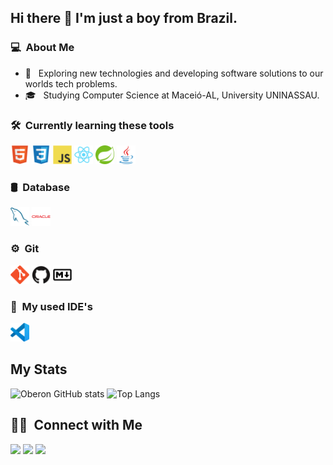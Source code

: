 ## Hi there 👋 I'm just a boy from Brazil.

### 💻 &nbsp;About Me 

- 🤔 &nbsp; Exploring new technologies and developing software solutions to our worlds tech problems.
- 🎓 &nbsp; Studying Computer Science at Maceió-AL, University UNINASSAU.


### 🛠 &nbsp;Currently learning these tools

<div align="left">
  <img alt="HTML" src="https://raw.githubusercontent.com/devicons/devicon/master/icons/html5/html5-original.svg" width="30" height="30">
  <img alt="CSS" src="https://raw.githubusercontent.com/devicons/devicon/master/icons/css3/css3-original.svg" width="30" height="30">
  <img alt="JavaScript" src="https://raw.githubusercontent.com/devicons/devicon/master/icons/javascript/javascript-original.svg" width="30" height="30">
  <img alt="Java" src="https://raw.githubusercontent.com/devicons/devicon/master/icons/react/react-original.svg" width="30" height="30">
  <img alt="Spring Boot" src="https://raw.githubusercontent.com/devicons/devicon/master/icons/spring/spring-original.svg" width="30" height="30">
  <img alt="Java" src="https://raw.githubusercontent.com/devicons/devicon/master/icons/java/java-original.svg" width="30" height="30">
</div>

### 🛢 &nbsp;Database
 <div align="left">
    <img alt="MySql" src="https://raw.githubusercontent.com/devicons/devicon/master/icons/mysql/mysql-original.svg" width="30" height="30">
    <img alt="Oracle" src="https://raw.githubusercontent.com/devicons/devicon/master/icons/oracle/oracle-original.svg" width="30" height="30">
  </div>


### ⚙️ &nbsp;Git
  <div align="left">
    <img alt="Git" src="https://raw.githubusercontent.com/devicons/devicon/master/icons/git/git-original.svg" widht="30" height="30">
    <img alt="Git" src="https://raw.githubusercontent.com/devicons/devicon/master/icons/github/github-original.svg" widht="30" height="30">
    <img alt="Git" src="https://raw.githubusercontent.com/devicons/devicon/master/icons/markdown/markdown-original.svg" widht="30" height="30">
  </div>

  
### 🔧 &nbsp;My used IDE's
   <div align="left">
    <img alt="VsCode" src="https://raw.githubusercontent.com/devicons/devicon/master/icons/vscode/vscode-original.svg" width="30" height="30">
  </div>

## My Stats

<img src="https://github-readme-stats.vercel.app/api?username=oberon4589&show_icons=true&theme=onedark" alt="Oberon GitHub stats" width="400"> 
<img src="https://github-readme-stats.vercel.app/api/top-langs/?username=oberon4589&layout=compact" alt="Top Langs" width="400">



##  🤝🏻 &nbsp;Connect with Me

  <a href="https://www.instagram.com/___oberon/?hl=pt-bro" target="_blank"><img src="https://img.shields.io/badge/-Instagram-%23E4405F?style=for-the-badge&logo=instagram&logoColor=white" target="_blank"></a>
  <a href = "mailto:oberon4589@gmail.com"><img src="https://img.shields.io/badge/-Gmail-%23333?style=for-the-badge&logo=gmail&logoColor=white" target="_blank"></a>
  <a href="https://www.linkedin.com/in/oberon-in%C3%A1cio-b05bb7258//" target="_blank"><img src="https://img.shields.io/badge/-LinkedIn-%230077B5?style=for-the-badge&logo=linkedin&logoColor=white" target="_blank"></a> 

